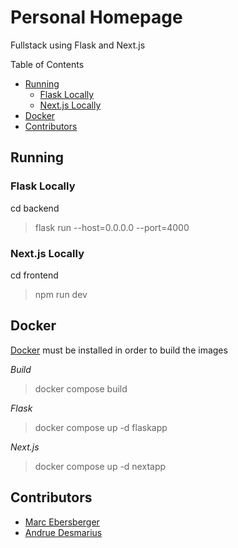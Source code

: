 # Personal Homepage
Fullstack using Flask and Next.js

Table of Contents
-   [Running](#running)
    -   [Flask Locally](#flask-locally)
    -   [Next.js Locally](#nextjs-locally)
-   [Docker](#docker)
-   [Contributors](#contributors)

## Running

### Flask Locally
cd backend
> flask run --host=0.0.0.0 --port=4000

### Next.js Locally
cd frontend
> npm run dev

## Docker
[Docker](https://www.docker.com/) must be installed in order to build the images

*Build*
> docker compose build

*Flask*
> docker compose up -d flaskapp

*Next.js*
> docker compose up -d nextapp

## Contributors

-   [Marc Ebersberger](https://github.com/BlueMonkeyQ)
-   [Andrue Desmarius](https://github.com/AndrueGage)